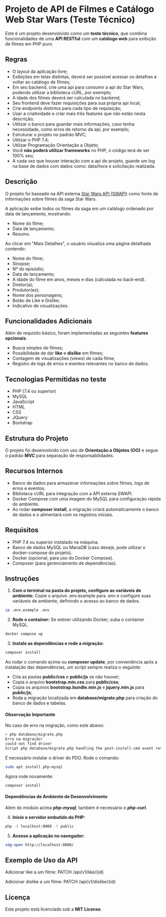 # Projeto de API de Filmes e Catálogo Web Star Wars (Teste Técnico)

Este é um projeto desenvolvido como um **teste técnico**, que combina funcionalidades de uma **API RESTful** com um **catálogo web** para exibição de filmes em PHP puro.

## Regras

- O layout da aplicação livre;
- Exibições em telas distintas, deverá ser possível acessar os detalhes e voltar ao catálogo de filmes;
- Em seu backend, crie uma api para consumir a api do Star Wars, podendo utilizar a biblioteca cURL, por exemplo;
- A idade dos filmes deverá ser calculada no backend;
- Seu frontend deve fazer requisições para sua própria api local;
- Crie endpoints distintos para cada tipo de requisição;
- Usar a criatividade e criar mais três features que não estão nesta descrição;
- Utilizar o banco para guardar mais informações, caso tenha necessidade, como erros de retorno da api, por exemplo;
- Estruturar o projeto no padrão MVC;
- Utilizar o PHP 7.4;
- Utilizar Programação Orientação a Objeto;
- Você **não poderá utilizar frameworks** no PHP, o código terá de ser 100% seu;
- A cada vez que houver interação com a api do projeto, guarde um log na base de dados com dados como: data/hora e solicitação realizada.

## Descrição
O projeto foi baseado na API externa [Star Wars API (SWAPI)](https://swapi.dev/) como fonte de informações sobre filmes da saga Star Wars.

A aplicação exibe todos os filmes da saga em um catálogo ordenado por data de lançamento, mostrando:

- Nome do filme;
- Data de lançamento;
- Resumo.

Ao clicar em "Mais Detalhes", o usuário visualiza uma página detalhada contendo:

- Nome do filme;
- Sinopse;
- Nº do episódio;
- Data de lançamento;
- A idade do filme em anos, meses e dias (calculada no back-end).
- Diretor(a);
- Produtor(es);
- Nome dos personagens;
- Botão de Like e Dislike;
- Indicativo de visualizações.

## Funcionalidades Adicionais

Além do requisito básico, foram implementadas as seguintes **features opcionais**:

- Busca simples de filmes;
- Possibilidade de dar **like** e **dislike** em filmes;
- Contagem de visualizações (views) de cada filme;
- Registro de logs de erros e eventos relevantes no banco de dados.

## Tecnologias Permitidas no teste

- PHP (7.4 ou superior)
- MySQL
- JavaScript
- HTML
- CSS
- JQuery
- Bootstrap

## Estrutura do Projeto

O projeto foi desenvolvido com uso de **Orientação a Objetos (OO)** e segue o padrão **MVC** para separação de responsabilidades.

## Recursos Internos

- Banco de dados para armazenar informações sobre filmes, logs de erros e eventos.
- Biblioteca cURL para integração com a API externa SWAPI.
- Docker Compose com uma imagem do MySQL para configuração rápida do ambiente.
- Ao rodar **composer install**, a migração criará automaticamente o banco de dados e o alimentará com os registros iniciais.

## Requisitos

- PHP 7.4 ou superior instalado na máquina.
- Banco de dados MySQL ou MariaDB (caso deseje, pode utilizar o docker-compose do projeto).
- Docker (opcional, para uso do Docker Compose).
- Composer (para gerenciamento de dependências).

## Instruções

1. **Com o terminal na pasta do projeto, configure as variáveis de ambiente:**
Copie o arquivo .env.example para .env e configure suas variáveis de ambiente, definindo o acesso ao banco de dados.

```bash
cp .env.example .env
```

2. **Rode o container:**
Se estiver utilizando Docker, suba o container MySQL.

```bash
docker compose up
```

3. **Instale as dependências e rode a migração:**

```bash
composer install
```

Ao rodar o comando acima ou **composer update**, por conveniência após a instalação das dependências, um script sempre realiza o seguinte:

- Cria as pastas **public/css** e **public/js** se não houver;
- Copia o arquivo **bootstrap.min.css** para **public/css**;
- Copia os arquivos **bootstrap.bundle.min.js** e **jquery.min.js** para **public/js**;
- Roda a migração localizada em **database/migrate.php** para criação do banco de dados e tabelas.

#### Observação Importante

No caso de erro na migração, como este abaixo:

```bash
> php database/migrate.php
Erro na migração!
could not find driver
Script php database/migrate.php handling the post-install-cmd event returned with error code 1
```

É necessário instalar o driver do PDO. Rode o comando:

```bash
sudo apt install php-mysql
```

Agora rode novamente:

```bash
composer install
```

#### Dependências de Ambiente de Desenvolvimento

Além do módulo acima <em><strong>php-mysql</em></strong>, também é necessário o <em><strong>php-curl</em></strong>.

4. **Inicie o servidor embutido do PHP:**

```bash
php -S localhost:8000 -t public
```

5. **Acesse a aplicação no navegador:**

```bash
xdg-open http://localhost:8000/
```

## Exemplo de Uso da API

Adicionar like a um filme:
PATCH /api/v1/like/{id}

Adicionar dislike a um filme:
PATCH /api/v1/dislike/{id}

## Licença

Este projeto está licenciado sob a **MIT License**.
